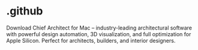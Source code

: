 # .github
Download Chief Architect for Mac – industry-leading architectural software with powerful design automation, 3D visualization, and full optimization for Apple Silicon. Perfect for architects, builders, and interior designers.
